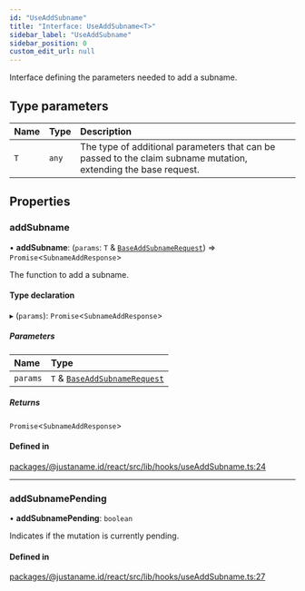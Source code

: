```yaml
---
id: "UseAddSubname"
title: "Interface: UseAddSubname<T>"
sidebar_label: "UseAddSubname"
sidebar_position: 0
custom_edit_url: null
---
```


Interface defining the parameters needed to add a subname.

## Type parameters

| Name | Type | Description |
| :------ | :------ | :------ |
| `T` | `any` | The type of additional parameters that can be passed to the claim subname mutation, extending the base request. |

## Properties

### addSubname

• **addSubname**: (`params`: `T` & [`BaseAddSubnameRequest`](BaseAddSubnameRequest.md)) => `Promise`<`SubnameAddResponse`\>

The function to add a subname.

#### Type declaration

▸ (`params`): `Promise`<`SubnameAddResponse`\>

##### Parameters

| Name | Type |
| :------ | :------ |
| `params` | `T` & [`BaseAddSubnameRequest`](BaseAddSubnameRequest.md) |

##### Returns

`Promise`<`SubnameAddResponse`\>

#### Defined in

[packages/@justaname.id/react/src/lib/hooks/useAddSubname.ts:24](https://github.com/JustaName-id/JustaName-sdk/blob/4ff9084/packages/@justaname.id/react/src/lib/hooks/useAddSubname.ts#L24)

___

### addSubnamePending

• **addSubnamePending**: `boolean`

Indicates if the mutation is currently pending.

#### Defined in

[packages/@justaname.id/react/src/lib/hooks/useAddSubname.ts:27](https://github.com/JustaName-id/JustaName-sdk/blob/4ff9084/packages/@justaname.id/react/src/lib/hooks/useAddSubname.ts#L27)
